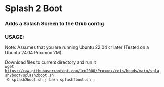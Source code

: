 # Splash 2 Boot
<h3>Adds a Splash Screen to the Grub config</h3>

<h3>USAGE:</h3>

Note: Assumes that you are running Ubuntu 22.04 or later (Tested on a Ubuntu 24.04 Proxmox VM).

Download files to current directory and run it<br>
<code>wget https://raw.githubusercontent.com/lcp2000/Proxmox/refs/heads/main/splash2boot/splash2boot.sh -O splash2boot.sh ; bash splash2boot.sh ;</code>
